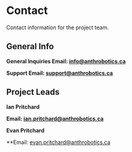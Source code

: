 # Contact

Contact information for the project team.

## General Info

**General Inquiries Email: [info@anthrobotics.ca](mailto:info@anthrobotics.ca)**

**Support Email: [support@anthrobotics.ca](mailto:support@anthrobotics.ca)**

## Project Leads

**Ian Pritchard**

**Email: [ian.pritchard@anthrobotics.ca](mailto:ian.pritchard@anthrobotics.ca)**

**Evan Pritchard**

**Email: [evan.pritchard@anthrobotics.ca](mailto:evan.pritchard@anthrobotics.ca)

